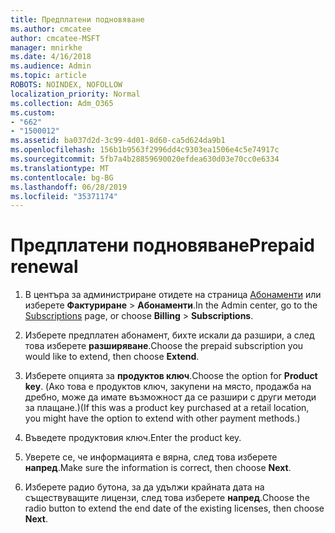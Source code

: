 ```yaml
---
title: Предплатени подновяване
ms.author: cmcatee
author: cmcatee-MSFT
manager: mnirkhe
ms.date: 4/16/2018
ms.audience: Admin
ms.topic: article
ROBOTS: NOINDEX, NOFOLLOW
localization_priority: Normal
ms.collection: Adm_O365
ms.custom:
- "662"
- "1500012"
ms.assetid: ba037d2d-3c99-4d01-8d60-ca5d624da9b1
ms.openlocfilehash: 156b1b9563f2996dd4c9303ea1506e4c5e74917c
ms.sourcegitcommit: 5fb7a4b28859690020efdea630d03e70cc0e6334
ms.translationtype: MT
ms.contentlocale: bg-BG
ms.lasthandoff: 06/28/2019
ms.locfileid: "35371174"
---
```

# <a name="prepaid-renewal"></a><span data-ttu-id="af484-102">Предплатени подновяване</span><span class="sxs-lookup"><span data-stu-id="af484-102">Prepaid renewal</span></span>

1. <span data-ttu-id="af484-103">В центъра за администриране отидете на страница [Абонаменти](https://go.microsoft.com/fwlink/p/?linkid=842054) или изберете **Фактуриране** \> **Абонаменти**.</span><span class="sxs-lookup"><span data-stu-id="af484-103">In the Admin center, go to the [Subscriptions](https://go.microsoft.com/fwlink/p/?linkid=842054) page, or choose **Billing** \> **Subscriptions**.</span></span>

2. <span data-ttu-id="af484-104">Изберете предплатен абонамент, бихте искали да разшири, а след това изберете **разширяване**.</span><span class="sxs-lookup"><span data-stu-id="af484-104">Choose the prepaid subscription you would like to extend, then choose **Extend**.</span></span>

3. <span data-ttu-id="af484-105">Изберете опцията за **продуктов ключ**.</span><span class="sxs-lookup"><span data-stu-id="af484-105">Choose the option for **Product key**.</span></span> <span data-ttu-id="af484-106">(Ако това е продуктов ключ, закупени на място, продажба на дребно, може да имате възможност да се разшири с други методи за плащане.)</span><span class="sxs-lookup"><span data-stu-id="af484-106">(If this was a product key purchased at a retail location, you might have the option to extend with other payment methods.)</span></span>

4. <span data-ttu-id="af484-107">Въведете продуктовия ключ.</span><span class="sxs-lookup"><span data-stu-id="af484-107">Enter the product key.</span></span>

5. <span data-ttu-id="af484-108">Уверете се, че информацията е вярна, след това изберете **напред**.</span><span class="sxs-lookup"><span data-stu-id="af484-108">Make sure the information is correct, then choose **Next**.</span></span>

6. <span data-ttu-id="af484-109">Изберете радио бутона, за да удължи крайната дата на съществуващите лицензи, след това изберете **напред**.</span><span class="sxs-lookup"><span data-stu-id="af484-109">Choose the radio button to extend the end date of the existing licenses, then choose **Next**.</span></span>
